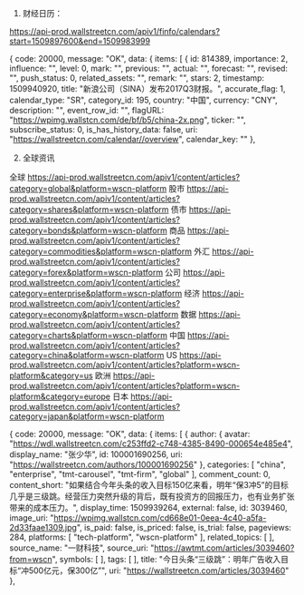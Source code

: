1. 财经日历：

https://api-prod.wallstreetcn.com/apiv1/finfo/calendars?start=1509897600&end=1509983999

{
    code: 20000,
    message: "OK",
    data: {
    items: [
    {
        id: 814389,
        importance: 2,
        influence: "",
        level: 0,
        mark: "",
        previous: "",
        actual: "",
        forecast: "",
        revised: "",
        push_status: 0,
        related_assets: "",
        remark: "",
        stars: 2,
        timestamp: 1509940920,
        title: "新浪公司（SINA）发布2017Q3财报。",
        accurate_flag: 1,
        calendar_type: "SR",
        category_id: 195,
        country: "中国",
        currency: "CNY",
        description: "",
        event_row_id: "",
        flagURL: "https://wpimg.wallstcn.com/de/bf/b5/china-2x.png",
        ticker: "",
        subscribe_status: 0,
        is_has_history_data: false,
        uri: "https://wallstreetcn.com/calendar//overview",
        calendar_key: ""
    },


2. 全球资讯

全球   https://api-prod.wallstreetcn.com/apiv1/content/articles?category=global&platform=wscn-platform
股市   https://api-prod.wallstreetcn.com/apiv1/content/articles?category=shares&platform=wscn-platform
债市   https://api-prod.wallstreetcn.com/apiv1/content/articles?category=bonds&platform=wscn-platform
商品   https://api-prod.wallstreetcn.com/apiv1/content/articles?category=commodities&platform=wscn-platform
外汇   https://api-prod.wallstreetcn.com/apiv1/content/articles?category=forex&platform=wscn-platform
公司   https://api-prod.wallstreetcn.com/apiv1/content/articles?category=enterprise&platform=wscn-platform
经济   https://api-prod.wallstreetcn.com/apiv1/content/articles?category=economy&platform=wscn-platform
数据   https://api-prod.wallstreetcn.com/apiv1/content/articles?category=charts&platform=wscn-platform
中国   https://api-prod.wallstreetcn.com/apiv1/content/articles?category=china&platform=wscn-platform
US    https://api-prod.wallstreetcn.com/apiv1/content/articles?platform=wscn-platform&category=us
欧洲   https://api-prod.wallstreetcn.com/apiv1/content/articles?platform=wscn-platform&category=europe
日本   https://api-prod.wallstreetcn.com/apiv1/content/articles?category=japan&platform=wscn-platform


{
    code: 20000,
    message: "OK",
    data: {
    items: [
    {
        author: {
        avatar: "https://wdl.wallstreetcn.com/c253ffd2-c748-4385-8490-000654e485e4",
        display_name: "张少华",
        id: 100001690256,
        uri: "https://wallstreetcn.com/authors/100001690256"
    },
        categories: [
        "china",
        "enterprise",
        "tmt-carousel",
        "tmt-firm",
        "global"
        ],
        comment_count: 0,
        content_short: "如果结合今年头条的收入目标150亿来看，明年“保3冲5”的目标几乎是三级跳。经营压力突然升级的背后，既有投资方的回报压力，也有业务扩张带来的成本压力。",
        display_time: 1509939264,
        external: false,
        id: 3039460,
        image_uri: "https://wpimg.wallstcn.com/cd668e01-0eea-4c40-a5fa-2d33faae1309.jpg",
        is_paid: false,
        is_priced: false,
        is_trial: false,
        pageviews: 284,
        platforms: [
        "tech-platform",
        "wscn-platform"
        ],
        related_topics: [ ],
        source_name: "一财科技",
        source_uri: "https://awtmt.com/articles/3039460?from=wscn",
        symbols: [ ],
        tags: [ ],
        title: "今日头条“三级跳”：明年广告收入目标“冲500亿元，保300亿”",
        uri: "https://wallstreetcn.com/articles/3039460"
    },

